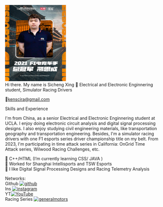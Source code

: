 <img src="https://github.com/Corsac49/sichengxing/blob/main/2021%20Title.JPG" width="200" height="250">
<br>
Hi there. My name is Sicheng Xing 👋 
Electrical and Electronic Enginnering student, Simulator Racing Drivers <br>

:email:kenscira@gmail.com

Skills and Experience

I'm from China, as a senior Electrical and Electronic Enginnering student at UCLA. 
I enjoy doing electronic circuit analysis and digital signal processing designs.
I also enjoy studying civil engineering materials, like transportation geography and transportation engineering.
Besides, I'm a simulator racing drivers with one F1 esports series driver championship title on my belt. 
From 2023, I'm participating in time attack series in California: OnGrid Time Attack series, Wilwood Racing Challenges, etc.

:book: C++/HTML (I’m currently learning CSS/ JAVA ) <br>
:bow: Worked for Shanghai Intellisports and TSW Esports <br>
:signal_strength: I like Digital Signal Processing Designs and Racing Telemetry Analysis <br>

Networks:<br>
Github [<img src='https://cdn.jsdelivr.net/npm/simple-icons@3.0.1/icons/github.svg' alt='github' height='40'>](https://github.com/Corsac49) <br>
Ins [<img src='https://cdn.jsdelivr.net/npm/simple-icons@3.0.1/icons/instagram.svg' alt='instagram' height='40'>](https://www.instagram.com/bieqiang/) <br>
YT[<img src='https://cdn.jsdelivr.net/npm/simple-icons@3.0.1/icons/youtube.svg' alt='YouTube' height='40'>](https://www.youtube.com/channel/Heart49) <br>
Racing Series [<img src='https://cdn.jsdelivr.net/npm/simple-icons@3.0.1/icons/generalmotors.svg' alt='generalmotors' height='40'>](https://www.facebook.com/CorvetteChallenge/)  <br>


 
